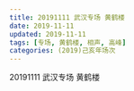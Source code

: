 ```yaml
---
title: 20191111 武汉专场 黄鹤楼 
date: 2019-11-11
updated: 2019-11-11
tags: [专场, 黄鹤楼, 相声, 高峰]
categories: (2019)己亥年场次
---
```

20191111 武汉专场 黄鹤楼